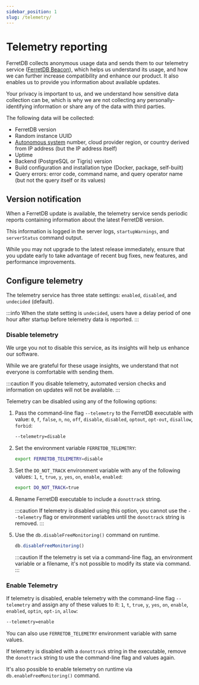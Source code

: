 ```yaml
---
sidebar_position: 1
slug: /telemetry/
---
```


# Telemetry reporting

FerretDB collects anonymous usage data and sends them to our telemetry service ([FerretDB Beacon](https://beacon.ferretdb.io)),
which helps us understand its usage, and how we can further increase compatibility and enhance our product.
It also enables us to provide you information about available updates.

Your privacy is important to us, and we understand how sensitive data collection can be,
which is why we are not collecting any personally-identifying information
or share any of the data with third parties.

The following data will be collected:

* FerretDB version
* Random instance UUID
* [Autonomous system](https://en.wikipedia.org/wiki/Autonomous_system_(Internet)) number,
  cloud provider region, or country derived from IP address (but the IP address itself)
* Uptime
* Backend (PostgreSQL or Tigris) version
* Build configuration and installation type (Docker, package, self-built)
* Query errors: error code, command name, and query operator name (but not the query itself or its values)

## Version notification

When a FerretDB update is available, the telemetry service sends periodic reports containing information about the latest FerretDB version.

This information is logged in the server logs, `startupWarnings`, and `serverStatus` command output.

While you may not upgrade to the latest release immediately,
ensure that you update early to take advantage of recent bug fixes, new features, and performance improvements.

## Configure telemetry

The telemetry service has three state settings: `enabled`, `disabled`, and `undecided` (default).

:::info
When the state setting is `undecided`, users have a delay period of one hour after startup before telemetry data is reported.
:::

### Disable telemetry

We urge you not to disable this service, as its insights will help us enhance our software.

While we are grateful for these usage insights, we understand that not everyone is comfortable with sending them.

:::caution
If you disable telemetry, automated version checks and information on updates will not be available.
:::

Telemetry can be disabled using any of the following options:

1. Pass the command-line flag `--telemetry` to the FerretDB executable with value:
   `0`, `f`, `false`, `n`, `no`, `off`, `disable`, `disabled`, `optout`, `opt-out`, `disallow`, `forbid`:

   ```sh
   --telemetry=disable
   ```

2. Set the environment variable `FERRETDB_TELEMETRY`:

   ```sh
   export FERRETDB_TELEMETRY=disable
   ```

3. Set the `DO_NOT_TRACK` environment variable with any of the following values:
   `1`, `t`, `true`, `y`, `yes`, `on`, `enable`, `enabled`:

   ```sh
   export DO_NOT_TRACK=true
   ```

4. Rename FerretDB executable to include a `donottrack` string.

   :::caution
   If telemetry is disabled using this option, you cannot use the `--telemetry` flag or environment variables
   until the `donottrack` string is removed.
   :::

5. Use the `db.disableFreeMonitoring()` command on runtime.

   ```js
   db.disableFreeMonitoring()
   ```

   :::caution
   If the telemetry is set via a command-line flag, an environment variable or a filename, it's not possible
   to modify its state via command.
   :::

### Enable Telemetry

If telemetry is disabled, enable telemetry with the command-line flag `--telemetry` and assign any of these values to it:
`1`, `t`, `true`, `y`, `yes`, `on`, `enable`, `enabled`, `optin`, `opt-in`, `allow`:

```sh
--telemetry=enable
```

You can also use `FERRETDB_TELEMETRY` environment variable with same values.

If telemetry is disabled with a `donottrack` string in the executable,
remove the `donottrack` string to use the command-line flag and values again.

It's also possible to enable telemetry on runtime via `db.enableFreeMonitoring()` command.
